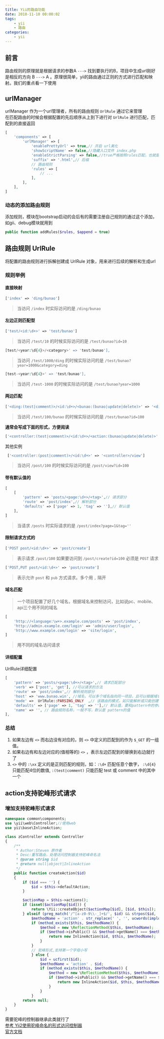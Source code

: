```yaml
---
title: Yii的路由功能      
date: 2018-11-10 00:00:02
tags:
    - yii
    - 路由
categories:
    - yii  
---
```

## 前言  
路由规则的原理就是根据请求的参数A  `--->` 找到要执行的B，项目中生成url刚好是相反的方向 B  `--->` A 。原理很简单，yii的路由通过正则的方式进行匹配和映射。我们的重点看一下使用    

## urlManager  
urlManager 作为一个url管理者，所有的路由规则 `UrlRule` 通过它来管理  
在匹配路由的时候会根据配置的先后顺序从上到下进行对 `UrlRule` 进行匹配，匹配到的直接返回  
```php
[
    'components' => [
        'urlManager' => [
            'enablePrettyUrl' => true,// 开启 url美化
            'showScriptName' => false,//隐藏入口文件 index.php
            'enableStrictParsing' => false,//true严格按照rules匹配，也就是必须匹配定义的rules才能解释，正常默认是的失效
            'suffix' => '.html',// 后缀
            // 路由规则
            'rules' => [
                // ...
            ],
        ],
    ],
]
```

### 动态的添加路由规则  
添加规则，模块在bootstrap启动的会后有的需要注册自己规则的通过这个添加，如gii、debug模块就用到  
```php
public function addRules($rules, $append = true)
```
<!-- more -->
## 路由规则 UrlRule  
将配置的路由规则进行拆解创建成 UrlRule 对象，用来进行后续的解析和生成url  

### 规则举例  
#### 直接映射
```php
['index' => 'ding/bunao']
```
> 当访问 `/index` 时实际访问的是 `/ding/bunao`

#### 左边正则匹配型
```php
['test/<id:\d+>' => 'test/bunao']
```
> 当访问 `/test/10` 的时候实际访问的是 `/test/bunao?id=10`    

```php
[test/<year:\d{4}>/<category>' => 'test/bunao'],
```

> 当访问 `/test/1000/ding` 的时候实际访问的是 `/test/bunao?year=1000&category=ding`  

```php
[test-<year:\d{4}>' => 'test/bunao'],
```  

> 当访问 `/test-1000` 的时候实际访问的是 `/test/bunao?year=1000`

#### 两边匹配  
```php
['<ding:(test|comment)>/<id:\d+>/<bunao:(bunao|update|delete)>' => '<ding>/<bunao>']
```
> 当访问 `/test/100/bunao` 的时候实际访问的是 `/test/bunao?id=100`  

**通常会写成下面的形式，方便阅读**
```php
['<controller:(test|comment)>/<id:\d+>/<action:(bunao|update|delete)>' => '<controller>/<action>']
```

其他实例
```php
 ['<controller:(post|comment)>/<id:\d+>' => '<controller>/view']
```
> 当访问 `/post/100` 的时候实际访问的是 `/post/view?id=100`

#### 带有默认值的
```php
[
    [
        'pattern' => 'posts/<page:\d+>/<tag>',// 请求部分
        'route' => 'post/index',// 解析部分
        'defaults' => ['page' => 1, 'tag' => ''],// 默认值
    ],
]
```
> 当请求 `/posts` 时实际请求的是 `/post/index?page=1&tag=''`  

#### 限制请求方式的  
```php
['POST post/<id:\d+>' => 'post/create']
```
> 表示请求 `/post/100` 如果要访问到 `/post/create?id=100` 必须是 `POST` 请求  

```php
['POST,PUT post/<id:\d+>' => 'post/create']
```
> 表示允许 `post` 和 `pub` 方式请求。多个用 `,` 隔开  

#### 域名匹配  
> 一个项目配置了好几个域名，根据域名来控制访问，比如说pc、mobile、api三个用不同的域名  

```php
[
    'http://<language:\w+>.example.com/posts' => 'post/index',
    'http://admin.example.com/login' => 'admin/user/login',
    'http://www.example.com/login' => 'site/login',
]
```  
> 用不同的域名访问请求

#### 详细配置  

UrlRule详细配置
```php
[
    'pattern' => 'posts/<page:\d+>/<tag>',// 请求匹配部分
    'verb' => ['post', 'get'], //可以请求的方法
    'route' => 'post/index',// 解析规则部分
    'host' => 'www.bunao.win', //域名，可以多个域名指向同一项目，且可以根据域名的不同来执行不同的解析，一般不填写，也可以把域名和pattern写在一起, 和pattern拼写在一起的时候要带上:// 或 // 来让知道有域名  
    'mode' =>  UrlRule::PARSING_ONLY  ,// 该路由的模式，如只能解析或只能创建  
    'defaults' => ['page' => 1, 'tag' => ''],// 默认值，要和pattern中的参数对应上
    'name' => '', // 路由规则名称，一般不写，默认是 pattern的值
],
```
### 总结

1. 如果左边有 `<>` 而右边没有对应的，则 `<>` 中定义的匹配到的作为 `$_GET` 的一组值。
2. 如果右边有和左边对应的(值相等的) `<>` ，表示左边匹配到的替换到右边就行了
3. `<>` 中的 `:\xx` 定义的是正则匹配的规则，如：`:\d+` 匹配任意个数字， `:\d{4}` 只能匹配4位的数值, `:(test|comment)` 只能匹配 test 或 comment 中的其中一个  

## action支持驼峰形式请求  
### 增加支持驼峰形式请求  
```php
namespace common\components;
use \yii\web\Controller;//使用web
use yii\base\InlineAction;

class zController extends Controller
{
    /**
     * Author:Steven 原作者
     * Desc:重写路由，处理访问控制器支持驼峰命名法
     * @param string $id
     * @return null|object|InlineAction
     */
    public function createAction($id)
    {
        if ($id === '') {
            $id = $this->defaultAction;
        }

        $actionMap = $this->actions();
        if (isset($actionMap[$id])) {
            return \Yii::createObject($actionMap[$id], [$id, $this]);
        } elseif (preg_match('/^[a-z0-9\\-_]+$/', $id) && strpos($id, '--') === false && trim($id, '-') === $id) {
            $methodName = 'action' . str_replace(' ', '', ucwords(implode(' ', explode('-', $id))));
            if (method_exists($this, $methodName)) {
                $method = new \ReflectionMethod($this, $methodName);
                if ($method->isPublic() && $method->getName() === $methodName) {
                    return new InlineAction($id, $this, $methodName);
                }
            }
            // 驼峰形式,支持第一个字母小写
            } else {
            	$id = ucfirst($id);
                $methodName = 'action' . $id;
                if (method_exists($this, $methodName)) {
                    $method = new \ReflectionMethod($this, $methodName);
                    if ($method->isPublic() && $method->getName() === $methodName) {
                        return new InlineAction($id, $this, $methodName);
                    }
                }
            }
        return null;
    }
}
```
需要驼峰的控制器继承此类就行了  
[参考 Yii2使用驼峰命名的形式访问控制器](http://www.yiichina.com/topic/7266)  
[官方文档](https://www.yiichina.com/doc/guide/2.0/runtime-routing)  

